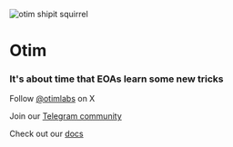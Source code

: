 ![otim shipit squirrel](https://raw.githubusercontent.com/otimlabs/.github/main/profile/shipit-sneaking-otim-green.png)

# Otim

### It's about time that EOAs learn some new tricks

Follow [@otimlabs](https://x.com/otimlabs) on X

Join our [Telegram community](https://t.me/otimlabs)

Check out our [docs](https://docs.otim.com)
